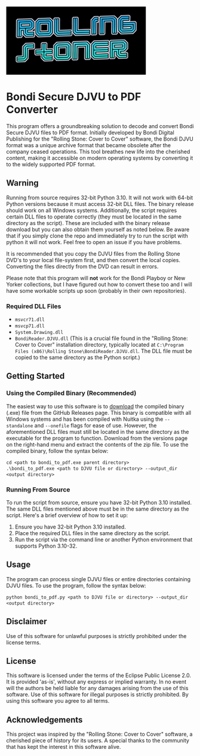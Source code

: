 ![logo](logo.png)
# Bondi Secure DJVU to PDF Converter

This program offers a groundbreaking solution to decode and convert Bondi Secure DJVU files to PDF format. Initially developed by Bondi Digital Publishing for the "Rolling Stone: Cover to Cover" software, the Bondi DJVU format was a unique archive format that became obsolete after the company ceased operations. This tool breathes new life into the cherished content, making it accessible on modern operating systems by converting it to the widely supported PDF format.

## Warning
Running from source requires 32-bit Python 3.10. It will not work with 64-bit Python versions because it must access 32-bit DLL files. The binary release should work on all Windows systems. Additionally, the script requires certain DLL files to operate correctly (they must be located in the same directory as the script). These are included with the binary release download but you can also obtain them yourself as noted below. Be aware that if you simply clone the repo and immediately try to run the script with python it will not work. Feel free to open an issue if you have problems.

It is recommended that you copy the DJVU files from the Rolling Stone DVD's to your local file-system first, and then convert the local copies. Converting the files directly from the DVD can result in errors.

Please note that this program will **not** work for the Bondi Playboy or New Yorker collections, but I have figured out how to convert these too and I will have some workable scripts up soon (probably in their own repositories).

### Required DLL Files
- `msvcr71.dll`
- `msvcp71.dll`
- `System.Drawing.dll`
- `BondiReader.DJVU.dll` (This is a crucial file found in the "Rolling Stone: Cover to Cover" installation directory, typically located at `C:\Program Files (x86)\Rolling Stone\BondiReader.DJVU.dll`. The DLL file must be copied to the same directory as the Python script.)

## Getting Started

### Using the Compiled Binary (Recommended)
The easiest way to use this software is to [download](https://github.com/reconSuave/RollingStoner/releases/download/v1.1/RollingStoner-v1.1.zip) the compiled binary (.exe) file from the GitHub Releases page. This binary is compatible with all Windows systems and has been compiled with Nuitka using the `--standalone` and `--onefile` flags for ease of use. However, the aforementioned DLL files must still be located in the same directory as the executable for the program to function. Download from the versions page on the right-hand menu and extract the contents of the zip file. To use the compiled binary, follow the syntax below:

```shell
cd <path to bondi_to_pdf.exe parent directory>
.\bondi_to_pdf.exe <path to DJVU file or directory> --output_dir <output directory>
```
### Running From Source
To run the script from source, ensure you have 32-bit Python 3.10 installed. The same DLL files mentioned above must be in the same directory as the script. Here's a brief overview of how to set it up:

1. Ensure you have 32-bit Python 3.10 installed.
2. Place the required DLL files in the same directory as the script.
3. Run the script via the command line or another Python environment that supports Python 3.10-32.

## Usage
The program can process single DJVU files or entire directories containing DJVU files. To use the program, follow the syntax below:

```shell
python bondi_to_pdf.py <path to DJVU file or directory> --output_dir <output directory>
```

## Disclaimer
Use of this software for unlawful purposes is strictly prohibited under the license terms.    

## License
This software is licensed under the terms of the Eclipse Public License 2.0. It is provided 'as-is', without any express or implied warranty. In no event will the authors be held liable for any damages arising from the use of this software. Use of this software for illegal purposes is strictly prohibited. By using this software you agree to all terms.  

## Acknowledgements
This project was inspired by the "Rolling Stone: Cover to Cover" software, a cherished piece of history for its users. A special thanks to the community that has kept the interest in this software alive. 
